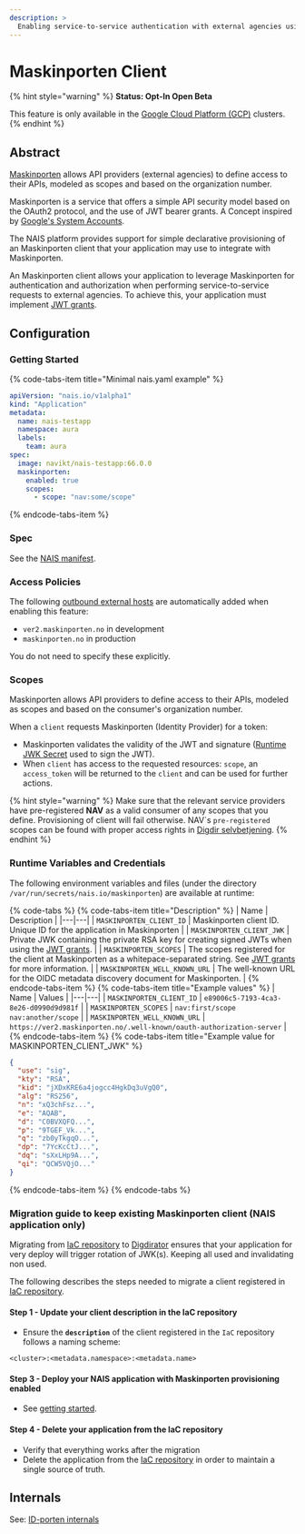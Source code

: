 ```yaml
---
description: >
  Enabling service-to-service authentication with external agencies using Maskinporten.
---
```


# Maskinporten Client

{% hint style="warning" %}
**Status: Opt-In Open Beta**

This feature is only available in the [Google Cloud Platform (GCP)](../../clusters/gcp.md) clusters.
{% endhint %}

## Abstract

[Maskinporten](https://difi.github.io/felleslosninger/maskinporten_auth_server-to-server-oauth2.html) allows API providers (external agencies) to define access to their APIs, modeled as scopes and based on the organization number.

Maskinporten is a service that offers a simple API security model based on the OAuth2 protocol, and the use of JWT bearer grants. A Concept inspired by [Google's System Accounts](https://developers.google.com/identity/protocols/oauth2/service-account).

The NAIS platform provides support for simple declarative provisioning of an Maskinporten client that your application may use to integrate with Maskinporten.

An Maskinporten client allows your application to leverage Maskinporten for authentication and authorization when performing service-to-service requests to external agencies. To achieve this, your application must implement [JWT grants](https://difi.github.io/felleslosninger/maskinporten_protocol_token.html).

## Configuration

### Getting Started

{% code-tabs-item title="Minimal nais.yaml example" %}
```yaml
apiVersion: "nais.io/v1alpha1"
kind: "Application"
metadata:
  name: nais-testapp
  namespace: aura
  labels:
    team: aura
spec:
  image: navikt/nais-testapp:66.0.0
  maskinporten:
    enabled: true
    scopes:
      - scope: "nav:some/scope"
```
{% endcode-tabs-item %}

### Spec

See the [NAIS manifest](../../nais-application/nais.yaml/reference.md#spec-maskinporten).

### Access Policies

The following [outbound external hosts](../../nais-application/access-policy.md#external-services) are automatically added when enabling this feature:

- `ver2.maskinporten.no` in development
- `maskinporten.no` in production

You do not need to specify these explicitly.

### Scopes

Maskinporten allows API providers to define access to their APIs, modeled as scopes and based on the consumer's organization number.

When a `client` requests Maskinporten (Identity Provider) for a token:
- Maskinporten validates the validity of the JWT and signature ([Runtime JWK Secret](#runtime-variables-and-credentials) used to sign the JWT).  
- When `client` has access to the requested resources: `scope`, an `access_token` will be returned to the `client` and can be used for further actions.

{% hint style="warning" %}
Make sure that the relevant service providers have pre-registered **NAV** as a valid consumer of any scopes that you define. Provisioning of client will fail otherwise.
NAV´s `pre-registered` scopes can be found with proper access rights in [Digdir selvbetjening](https://selvbetjening-samarbeid-ver2.difi.no/auth/login).
{% endhint %}

### Runtime Variables and Credentials

The following environment variables and files (under the directory `/var/run/secrets/nais.io/maskinporten`) are available at runtime:

{% code-tabs %}
{% code-tabs-item title="Description" %}
| Name | Description |
|---|---|
| `MASKINPORTEN_CLIENT_ID` | Maskinporten client ID. Unique ID for the application in Maskinporten |
| `MASKINPORTEN_CLIENT_JWK` | Private JWK containing the private RSA key for creating signed JWTs when using the [JWT grants](https://difi.github.io/felleslosninger/maskinporten_protocol_token.html). |
| `MASKINPORTEN_SCOPES` |  The scopes registered for the client at Maskinporten as a whitepace-separated string. See [JWT grants](https://difi.github.io/felleslosninger/maskinporten_protocol_token.html) for more information. |
| `MASKINPORTEN_WELL_KNOWN_URL` | The well-known URL for the OIDC metadata discovery document for Maskinporten. |
{% endcode-tabs-item %}
{% code-tabs-item title="Example values" %}
| Name | Values |
|---|---|
| `MASKINPORTEN_CLIENT_ID` | `e89006c5-7193-4ca3-8e26-d0990d9d981f` |
| `MASKINPORTEN_SCOPES` | `nav:first/scope nav:another/scope` |
| `MASKINPORTEN_WELL_KNOWN_URL` | `https://ver2.maskinporten.no/.well-known/oauth-authorization-server` |
{% endcode-tabs-item %}
{% code-tabs-item title="Example value for MASKINPORTEN_CLIENT_JWK" %}
```json
{
  "use": "sig",
  "kty": "RSA",
  "kid": "jXDxKRE6a4jogcc4HgkDq3uVgQ0",
  "alg": "RS256",
  "n": "xQ3chFsz...",
  "e": "AQAB",
  "d": "C0BVXQFQ...",
  "p": "9TGEF_Vk...",
  "q": "zb0yTkgqO...",
  "dp": "7YcKcCtJ...",
  "dq": "sXxLHp9A...",
  "qi": "QCW5VQjO..."
}
```
{% endcode-tabs-item %}
{% endcode-tabs %}

### Migration guide to keep existing Maskinporten client (NAIS application only)

Migrating from [IaC repository](https://github.com/navikt/nav-maskinporten) to [Digdirator](https://github.com/nais/digdirator) ensures that your application for very deploy will trigger rotation of JWK(s). Keeping all used and invalidating non used. 

The following describes the steps needed to migrate a client registered in [IaC repository](https://github.com/navikt/nav-maskinporten).

#### Step 1 - Update your client description in the IaC repository

- Ensure the **`description`** of the client registered in the `IaC` repository follows a naming scheme:

```text
<cluster>:<metadata.namespace>:<metadata.name>
```

#### Step 3 - Deploy your NAIS application with Maskinporten provisioning enabled

- See [getting started](#getting-started).

#### Step 4 - Delete your application from the IaC repository

- Verify that everything works after the migration
- Delete the application from the [IaC repository](https://github.com/navikt/nav-maskinporten) in order to maintain a single source of truth.

## Internals

See: [ID-porten internals](idporten.md#internals)
